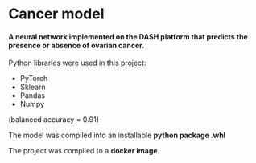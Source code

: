 Cancer model
========
#### A neural network implemented on the DASH platform that predicts the presence or absence of ovarian cancer.

Python libraries were used in this project:
* PyTorch
* Sklearn
* Pandas
* Numpy

(balanced accuracy = 0.91)

The model was compiled into an installable **python package .whl**

The project was compiled to a **docker image**.
